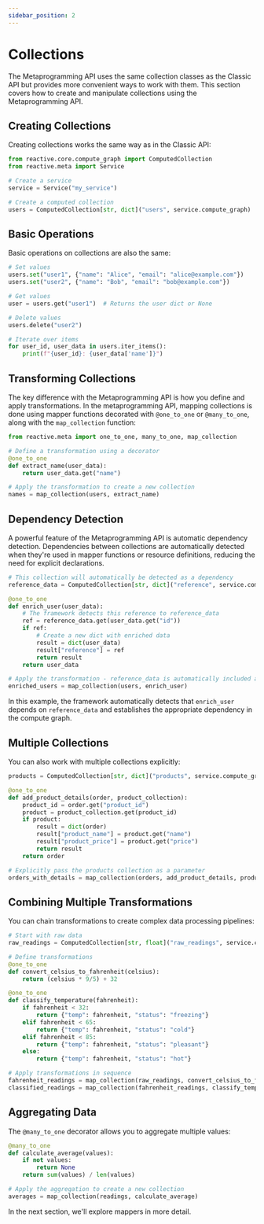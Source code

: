 ```yaml
---
sidebar_position: 2
---
```


# Collections

The Metaprogramming API uses the same collection classes as the Classic API but provides more convenient ways to work with them. This section covers how to create and manipulate collections using the Metaprogramming API.

## Creating Collections

Creating collections works the same way as in the Classic API:

```python
from reactive.core.compute_graph import ComputedCollection
from reactive.meta import Service

# Create a service
service = Service("my_service")

# Create a computed collection
users = ComputedCollection[str, dict]("users", service.compute_graph)
```

## Basic Operations

Basic operations on collections are also the same:

```python
# Set values
users.set("user1", {"name": "Alice", "email": "alice@example.com"})
users.set("user2", {"name": "Bob", "email": "bob@example.com"})

# Get values
user = users.get("user1")  # Returns the user dict or None

# Delete values
users.delete("user2")

# Iterate over items
for user_id, user_data in users.iter_items():
    print(f"{user_id}: {user_data['name']}")
```

## Transforming Collections

The key difference with the Metaprogramming API is how you define and apply transformations. In the metaprogramming API, mapping collections is done using mapper functions decorated with `@one_to_one` or `@many_to_one`, along with the `map_collection` function:

```python
from reactive.meta import one_to_one, many_to_one, map_collection

# Define a transformation using a decorator
@one_to_one
def extract_name(user_data):
    return user_data.get("name")

# Apply the transformation to create a new collection
names = map_collection(users, extract_name)
```

## Dependency Detection

A powerful feature of the Metaprogramming API is automatic dependency detection. Dependencies between collections are automatically detected when they're used in mapper functions or resource definitions, reducing the need for explicit declarations.

```python
# This collection will automatically be detected as a dependency
reference_data = ComputedCollection[str, dict]("reference", service.compute_graph)

@one_to_one
def enrich_user(user_data):
    # The framework detects this reference to reference_data
    ref = reference_data.get(user_data.get("id"))
    if ref:
        # Create a new dict with enriched data
        result = dict(user_data)
        result["reference"] = ref
        return result
    return user_data

# Apply the transformation - reference_data is automatically included as a dependency
enriched_users = map_collection(users, enrich_user)
```

In this example, the framework automatically detects that `enrich_user` depends on `reference_data` and establishes the appropriate dependency in the compute graph.

## Multiple Collections

You can also work with multiple collections explicitly:

```python
products = ComputedCollection[str, dict]("products", service.compute_graph)

@one_to_one
def add_product_details(order, product_collection):
    product_id = order.get("product_id")
    product = product_collection.get(product_id)
    if product:
        result = dict(order)
        result["product_name"] = product.get("name")
        result["product_price"] = product.get("price")
        return result
    return order

# Explicitly pass the products collection as a parameter
orders_with_details = map_collection(orders, add_product_details, products)
```

## Combining Multiple Transformations

You can chain transformations to create complex data processing pipelines:

```python
# Start with raw data
raw_readings = ComputedCollection[str, float]("raw_readings", service.compute_graph)

# Define transformations
@one_to_one
def convert_celsius_to_fahrenheit(celsius):
    return (celsius * 9/5) + 32

@one_to_one
def classify_temperature(fahrenheit):
    if fahrenheit < 32:
        return {"temp": fahrenheit, "status": "freezing"}
    elif fahrenheit < 65:
        return {"temp": fahrenheit, "status": "cold"}
    elif fahrenheit < 85:
        return {"temp": fahrenheit, "status": "pleasant"}
    else:
        return {"temp": fahrenheit, "status": "hot"}

# Apply transformations in sequence
fahrenheit_readings = map_collection(raw_readings, convert_celsius_to_fahrenheit)
classified_readings = map_collection(fahrenheit_readings, classify_temperature)
```

## Aggregating Data

The `@many_to_one` decorator allows you to aggregate multiple values:

```python
@many_to_one
def calculate_average(values):
    if not values:
        return None
    return sum(values) / len(values)

# Apply the aggregation to create a new collection
averages = map_collection(readings, calculate_average)
```

In the next section, we'll explore mappers in more detail.